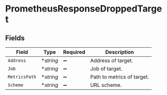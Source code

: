 # PrometheusResponseDroppedTarget


## Fields

| Field                      | Type                       | Required                   | Description                |
| -------------------------- | -------------------------- | -------------------------- | -------------------------- |
| `Address`                  | **string*                  | :heavy_minus_sign:         | Address of target.         |
| `Job`                      | **string*                  | :heavy_minus_sign:         | Job of target.             |
| `MetricsPath`              | **string*                  | :heavy_minus_sign:         | Path to metrics of target. |
| `Scheme`                   | **string*                  | :heavy_minus_sign:         | URL scheme.                |